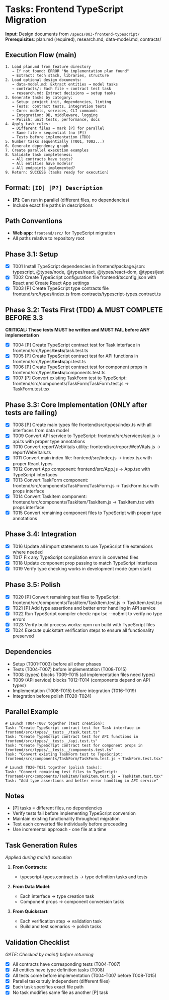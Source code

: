 # Tasks: Frontend TypeScript Migration

**Input**: Design documents from `/specs/003-frontend-typescript/`
**Prerequisites**: plan.md (required), research.md, data-model.md, contracts/

## Execution Flow (main)
```
1. Load plan.md from feature directory
   → If not found: ERROR "No implementation plan found"
   → Extract: tech stack, libraries, structure
2. Load optional design documents:
   → data-model.md: Extract entities → model tasks
   → contracts/: Each file → contract test task
   → research.md: Extract decisions → setup tasks
3. Generate tasks by category:
   → Setup: project init, dependencies, linting
   → Tests: contract tests, integration tests
   → Core: models, services, CLI commands
   → Integration: DB, middleware, logging
   → Polish: unit tests, performance, docs
4. Apply task rules:
   → Different files = mark [P] for parallel
   → Same file = sequential (no [P])
   → Tests before implementation (TDD)
5. Number tasks sequentially (T001, T002...)
6. Generate dependency graph
7. Create parallel execution examples
8. Validate task completeness:
   → All contracts have tests?
   → All entities have models?
   → All endpoints implemented?
9. Return: SUCCESS (tasks ready for execution)
```

## Format: `[ID] [P?] Description`
- **[P]**: Can run in parallel (different files, no dependencies)
- Include exact file paths in descriptions

## Path Conventions
- **Web app**: `frontend/src/` for TypeScript migration
- All paths relative to repository root

## Phase 3.1: Setup
- [x] T001 Install TypeScript dependencies in frontend/package.json: typescript, @types/node, @types/react, @types/react-dom, @types/jest
- [x] T002 Create TypeScript configuration file frontend/tsconfig.json with React and Create React App settings
- [x] T003 [P] Create TypeScript type contracts file frontend/src/types/index.ts from contracts/typescript-types.contract.ts

## Phase 3.2: Tests First (TDD) ⚠️ MUST COMPLETE BEFORE 3.3
**CRITICAL: These tests MUST be written and MUST FAIL before ANY implementation**
- [x] T004 [P] Create TypeScript contract test for Task interface in frontend/src/types/__tests__/task.test.ts
- [x] T005 [P] Create TypeScript contract test for API functions in frontend/src/types/__tests__/api.test.ts
- [x] T006 [P] Create TypeScript contract test for component props in frontend/src/types/__tests__/components.test.ts
- [x] T007 [P] Convert existing TaskForm test to TypeScript: frontend/src/components/TaskForm/TaskForm.test.js → TaskForm.test.tsx

## Phase 3.3: Core Implementation (ONLY after tests are failing)
- [x] T008 [P] Create main types file frontend/src/types/index.ts with all interfaces from data model
- [x] T009 Convert API service to TypeScript: frontend/src/services/api.js → api.ts with proper type annotations
- [x] T010 Convert reportWebVitals utility: frontend/src/reportWebVitals.js → reportWebVitals.ts
- [x] T011 Convert main index file: frontend/src/index.js → index.tsx with proper React types
- [x] T012 Convert App component: frontend/src/App.js → App.tsx with TypeScript interfaces
- [x] T013 Convert TaskForm component: frontend/src/components/TaskForm/TaskForm.js → TaskForm.tsx with props interface
- [x] T014 Convert TaskItem component: frontend/src/components/TaskItem/TaskItem.js → TaskItem.tsx with props interface
- [x] T015 Convert remaining component files to TypeScript with proper type annotations

## Phase 3.4: Integration
- [x] T016 Update all import statements to use TypeScript file extensions where needed
- [x] T017 Fix any TypeScript compilation errors in converted files
- [x] T018 Update component prop passing to match TypeScript interfaces
- [x] T019 Verify type checking works in development mode (npm start)

## Phase 3.5: Polish
- [x] T020 [P] Convert remaining test files to TypeScript: frontend/src/components/TaskItem/TaskItem.test.js → TaskItem.test.tsx
- [x] T021 [P] Add type assertions and better error handling in API service
- [x] T022 Run TypeScript compiler check: npx tsc --noEmit to verify no type errors
- [x] T023 Verify build process works: npm run build with TypeScript files
- [x] T024 Execute quickstart verification steps to ensure all functionality preserved

## Dependencies
- Setup (T001-T003) before all other phases
- Tests (T004-T007) before implementation (T008-T015)
- T008 (types) blocks T009-T015 (all implementation files need types)
- T009 (API service) blocks T012-T014 (components depend on API types)
- Implementation (T008-T015) before integration (T016-T019)
- Integration before polish (T020-T024)

## Parallel Example
```
# Launch T004-T007 together (test creation):
Task: "Create TypeScript contract test for Task interface in frontend/src/types/__tests__/task.test.ts"
Task: "Create TypeScript contract test for API functions in frontend/src/types/__tests__/api.test.ts"
Task: "Create TypeScript contract test for component props in frontend/src/types/__tests__/components.test.ts"
Task: "Convert existing TaskForm test to TypeScript: frontend/src/components/TaskForm/TaskForm.test.js → TaskForm.test.tsx"

# Launch T020-T021 together (polish tasks):
Task: "Convert remaining test files to TypeScript: frontend/src/components/TaskItem/TaskItem.test.js → TaskItem.test.tsx"
Task: "Add type assertions and better error handling in API service"
```

## Notes
- [P] tasks = different files, no dependencies
- Verify tests fail before implementing TypeScript conversion
- Maintain existing functionality throughout migration
- Test each converted file individually before proceeding
- Use incremental approach - one file at a time

## Task Generation Rules
*Applied during main() execution*

1. **From Contracts**:
   - typescript-types.contract.ts → type definition tasks and tests

2. **From Data Model**:
   - Each interface → type creation task
   - Component props → component conversion tasks

3. **From Quickstart**:
   - Each verification step → validation task
   - Build and test scenarios → polish tasks

## Validation Checklist
*GATE: Checked by main() before returning*

- [x] All contracts have corresponding tests (T004-T007)
- [x] All entities have type definition tasks (T008)
- [x] All tests come before implementation (T004-T007 before T008-T015)
- [x] Parallel tasks truly independent (different files)
- [x] Each task specifies exact file path
- [x] No task modifies same file as another [P] task